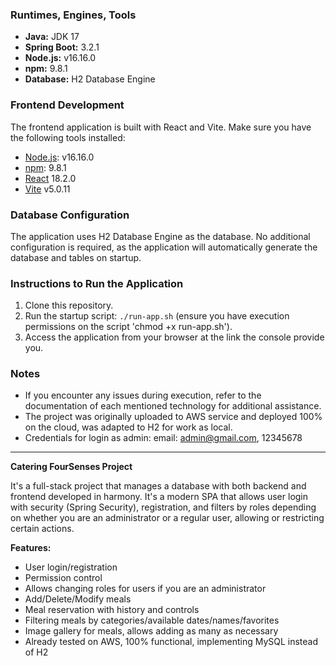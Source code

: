 ### Runtimes, Engines, Tools

- **Java:** JDK 17
- **Spring Boot:** 3.2.1
- **Node.js:** v16.16.0
- **npm:** 9.8.1
- **Database:** H2 Database Engine

### Frontend Development

The frontend application is built with React and Vite. Make sure you have the following tools installed:

- [Node.js](https://nodejs.org/): v16.16.0
- [npm](https://www.npmjs.com/): 9.8.1
- [React](https://reactjs.org/) 18.2.0
- [Vite](https://vitejs.dev/) v5.0.11 

### Database Configuration

The application uses H2 Database Engine as the database. No additional configuration is required, as the application will automatically generate the database and tables on startup.

### Instructions to Run the Application

1. Clone this repository.
2. Run the startup script: `./run-app.sh` (ensure you have execution permissions on the script 'chmod +x run-app.sh').
3. Access the application from your browser at the link the console provide you.

### Notes

- If you encounter any issues during execution, refer to the documentation of each mentioned technology for additional assistance.
- The project was originally uploaded to AWS service and deployed 100% on the cloud, was adapted to H2 for work as local.
- Credentials for login as admin: email: admin@gmail.com, 12345678

---

**Catering FourSenses Project**

It's a full-stack project that manages a database with both backend and frontend developed in harmony. It's a modern SPA that allows user login with security (Spring Security), registration, and filters by roles depending on whether you are an administrator or a regular user, allowing or restricting certain actions.

**Features:**

- User login/registration
- Permission control
- Allows changing roles for users if you are an administrator
- Add/Delete/Modify meals
- Meal reservation with history and controls
- Filtering meals by categories/available dates/names/favorites
- Image gallery for meals, allows adding as many as necessary
- Already tested on AWS, 100% functional, implementing MySQL instead of H2
